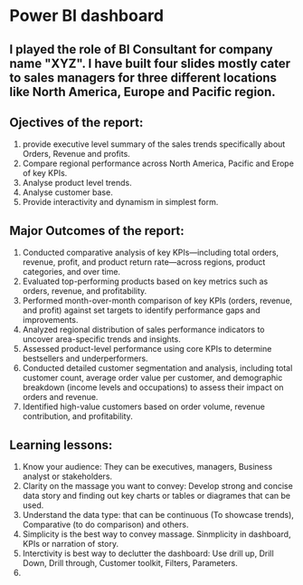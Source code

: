 # Power BI dashboard  
## I played the role of BI Consultant for company name "XYZ". I have built four slides mostly cater to sales managers for three different locations like North America, Europe and Pacific region.
## Ojectives of the report:
1. provide executive level summary of the sales trends specifically about Orders, Revenue and profits.
2. Compare regional performance across North America, Pacific and Erope of key KPIs. 
3. Analyse product level trends.
4. Analyse customer base.
5. Provide interactivity and dynamism in simplest form. 

## Major Outcomes of the report:
1. Conducted comparative analysis of key KPIs—including total orders, revenue, profit, and product return rate—across regions, product categories, and over time.
2. Evaluated top-performing products based on key metrics such as orders, revenue, and profitability.
3. Performed month-over-month comparison of key KPIs (orders, revenue, and profit) against set targets to identify performance gaps and improvements.
4. Analyzed regional distribution of sales performance indicators to uncover area-specific trends and insights.
5. Assessed product-level performance using core KPIs to determine bestsellers and underperformers.
6. Conducted detailed customer segmentation and analysis, including total customer count, average order value per customer, and demographic breakdown (income levels and occupations) to assess their impact on orders and revenue.
7. Identified high-value customers based on order volume, revenue contribution, and profitability.

## Learning lessons:
1. Know your audience: They can be executives, managers, Business analyst or stakeholders.
2. Clarity on the massage you want to convey: Develop strong and concise data story and finding out key charts or tables or diagrames that can be used.
3. Understand the data type: that can be continuous (To showcase trends), Comparative (to do comparison) and others.
4. Simplicity is the best way to convey massage. Sinmplicity in dashboard, KPIs or narration of story.
5. Interctivity is best way to declutter the dashboard: Use drill up, Drill Down, Drill through, Customer toolkit, Filters, Parameters.
6. 
